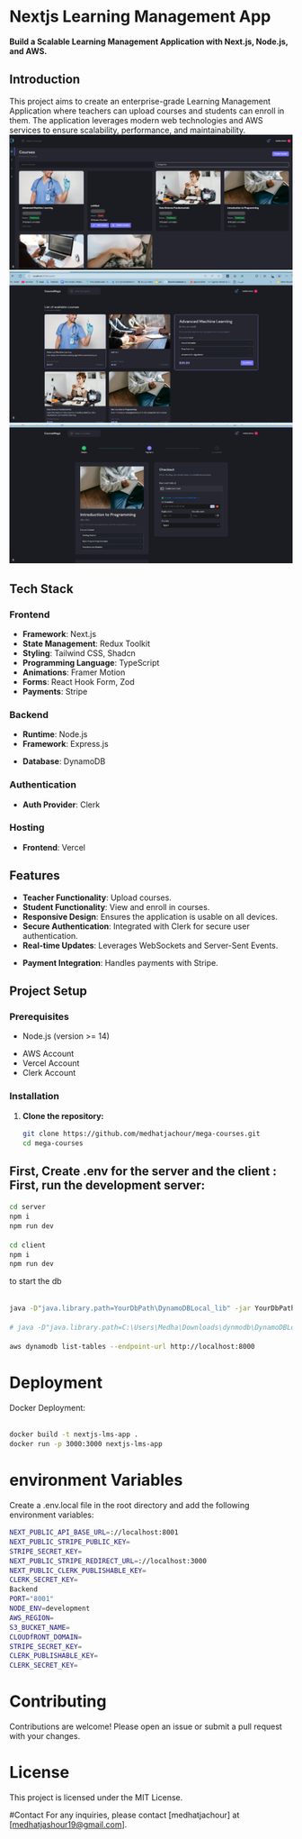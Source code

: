 # Nextjs Learning Management App

**Build a Scalable Learning Management Application with Next.js, Node.js, and AWS.**

## Introduction
This project aims to create an enterprise-grade Learning Management Application where teachers can upload courses and students can enroll in them. The application leverages modern web technologies and AWS services to ensure scalability, performance, and maintainability.
![alt text](https://github.com/medhatjachour/Mega-courses/blob/main/samples/1.png?raw=true)
![alt text](https://github.com/medhatjachour/Mega-courses/blob/main/samples/2.png?raw=true)
![alt text](https://github.com/medhatjachour/Mega-courses/blob/main/samples/3.png?raw=true)

## Tech Stack

### Frontend
- **Framework**: Next.js
- **State Management**: Redux Toolkit
- **Styling**: Tailwind CSS, Shadcn
- **Programming Language**: TypeScript
- **Animations**: Framer Motion
- **Forms**: React Hook Form, Zod
- **Payments**: Stripe

### Backend
- **Runtime**: Node.js
- **Framework**: Express.js
<!-- - **Containerization**: Docker -->
<!-- - **Serverless**: AWS Lambda, API Gateway -->
- **Database**: DynamoDB
<!-- - **Storage**: S3 -->
<!-- - **Content Delivery**: CloudFront -->

### Authentication
- **Auth Provider**: Clerk

### Hosting
- **Frontend**: Vercel

## Features
- **Teacher Functionality**: Upload courses.
- **Student Functionality**: View and enroll in courses.
- **Responsive Design**: Ensures the application is usable on all devices.
- **Secure Authentication**: Integrated with Clerk for secure user authentication.
- **Real-time Updates**: Leverages WebSockets and Server-Sent Events.
<!-- - **Scalable Architecture**: Utilizes AWS services for scalable backend and storage solutions. -->
- **Payment Integration**: Handles payments with Stripe.

## Project Setup

### Prerequisites
- Node.js (version >= 14)
<!-- - Docker -->
- AWS Account
- Vercel Account
- Clerk Account

### Installation
1. **Clone the repository:**
   ```bash
   git clone https://github.com/medhatjachour/mega-courses.git
   cd mega-courses

First, Create .env for the server and the client :
First, run the development server:
---
```bash
cd server
npm i
npm run dev

cd client
npm i
npm run dev

```
to start the db 
```bash

java -D"java.library.path=YourDbPath\DynamoDBLocal_lib" -jar YourDbPath\DynamoDBLocal.jar -sharedDb

# java -D"java.library.path=C:\Users\Medha\Downloads\dynmodb\DynamoDBLocal_lib" -jar C:\Users\Medha\Downloads\dynmodb\DynamoDBLocal.jar -sharedDb

aws dynamodb list-tables --endpoint-url http://localhost:8000

```
# Deployment
Docker Deployment:

```bash

docker build -t nextjs-lms-app .
docker run -p 3000:3000 nextjs-lms-app
```
# environment Variables
Create a .env.local file in the root directory and add the following environment variables:
```bash
NEXT_PUBLIC_API_BASE_URL=://localhost:8001
NEXT_PUBLIC_STRIPE_PUBLIC_KEY=
STRIPE_SECRET_KEY=
NEXT_PUBLIC_STRIPE_REDIRECT_URL=://localhost:3000
NEXT_PUBLIC_CLERK_PUBLISHABLE_KEY=
CLERK_SECRET_KEY=
Backend
PORT="8001"
NODE_ENV=development
AWS_REGION=
S3_BUCKET_NAME=
CLOUDfRONT_DOMAIN=  
STRIPE_SECRET_KEY=
CLERK_PUBLISHABLE_KEY=
CLERK_SECRET_KEY=

```

# Contributing
Contributions are welcome! Please open an issue or submit a pull request with your changes.

 # License
This project is licensed under the MIT License.

#Contact
For any inquiries, please contact [medhatjachour] at [medhatjashour19@gmail.com].
